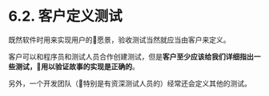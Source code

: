 # 6.2. 客户定义测试

既然软件时用来实现用户的愿景，验收测试当然就应当由客户来定义。

客户可以和程序员和测试人员合作创建测试，但是**客户至少应该给我们详细指出一些测试，用以验证故事的实现是正确的**。

另外，一个开发团队（特别是有资深测试人员的）经常还会定义其他的测试。